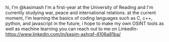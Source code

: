 hi, I'm @kasimash I'm a first-year at the University of Reading and I'm currently studying war, peace and international relations.
at the current moment, I'm learning the basics of coding languages such as C, c++, python, and javascript
in the future, i hope to make my own OSINT tools as well as machine learning
you can reach out to me on LinkedIn-https://www.linkedin.com/in/kasim-ashraf-4106a81ba/


